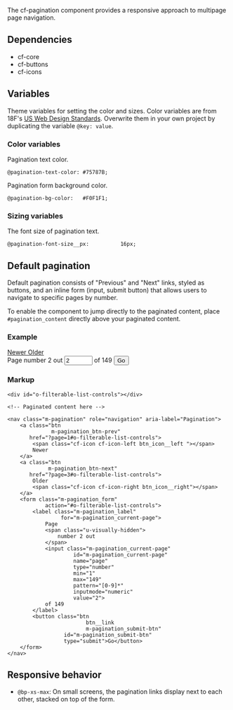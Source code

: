 The cf-pagination component provides a responsive approach to multipage page navigation.


## Dependencies
- cf-core
- cf-buttons
- cf-icons


## Variables

Theme variables for setting the color and sizes. Color variables are from 18F's [US Web Design Standards](https://github.com/18F/web-design-standards/blob/18f-pages-staging/src/stylesheets/core/_variables.scss). Overwrite them in your own project by duplicating the variable `@key: value`.


### Color variables

Pagination text color.
```
@pagination-text-color: #75787B;
```

Pagination form background color.
```
@pagination-bg-color:   #F0F1F1;
```


### Sizing variables

The font size of pagination text.
```
@pagination-font-size__px:          16px;
```


## Default pagination

Default pagination consists of "Previous" and "Next" links, styled as buttons, and an inline form (input, submit button) that allows users to navigate to specific pages by number.

To enable the component to jump directly to the paginated content, place `#pagination_content` directly above your paginated content.

### Example
<div id="o-filterable-list-controls"></div>

<!-- Paginated content here -->

<nav class="m-pagination" role="navigation" aria-label="Pagination">
    <a class="btn
              m-pagination_btn-prev"
       href="?page=1#o-filterable-list-controls">
        <span class="cf-icon cf-icon-left btn_icon__left "></span>
        Newer
    </a>
    <a class="btn
             m-pagination_btn-next"
       href="?page=3#o-filterable-list-controls">
        Older
        <span class="cf-icon cf-icon-right btn_icon__right"></span>
    </a>
    <form class="m-pagination_form"
            action="#o-filterable-list-controls">
        <label class="m-pagination_label"
                 for="m-pagination_current-page">
            Page
            <span class="u-visually-hidden">
                number 2 out
            </span>
            <input class="m-pagination_current-page"
                     id="m-pagination_current-page"
                     name="page"
                     type="number"
                     min="1"
                     max="149"
                     pattern="[0-9]*"
                     inputmode="numeric"
                     value="2">
            of 149
        </label>
        <button class="btn
                         btn__link
                         m-pagination_submit-btn"
                  id="m-pagination_submit-btn"
                  type="submit">Go</button>
    </form>
</nav>

### Markup

```
<div id="o-filterable-list-controls"></div>

<!-- Paginated content here -->

<nav class="m-pagination" role="navigation" aria-label="Pagination">
    <a class="btn
              m-pagination_btn-prev"
       href="?page=1#o-filterable-list-controls">
        <span class="cf-icon cf-icon-left btn_icon__left "></span>
        Newer
    </a>
    <a class="btn
             m-pagination_btn-next"
       href="?page=3#o-filterable-list-controls">
        Older
        <span class="cf-icon cf-icon-right btn_icon__right"></span>
    </a>
    <form class="m-pagination_form"
            action="#o-filterable-list-controls">
        <label class="m-pagination_label"
                 for="m-pagination_current-page">
            Page
            <span class="u-visually-hidden">
                number 2 out
            </span>
            <input class="m-pagination_current-page"
                     id="m-pagination_current-page"
                     name="page"
                     type="number"
                     min="1"
                     max="149"
                     pattern="[0-9]*"
                     inputmode="numeric"
                     value="2">
            of 149
        </label>
        <button class="btn
                         btn__link
                         m-pagination_submit-btn"
                  id="m-pagination_submit-btn"
                  type="submit">Go</button>
    </form>
</nav>
```

## Responsive behavior

- `@bp-xs-max`: On small screens, the pagination links display next to each other, stacked on top of the form.
